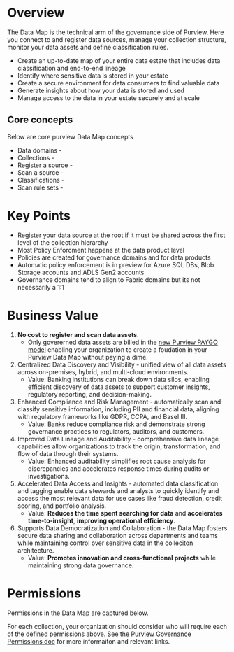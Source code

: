 # Overview
The Data Map is the technical arm of the governance side of Purview. Here you connect to and register data sources, manage your collection structure, monitor your data assets and define classification rules.
- Create an up-to-date map of your entire data estate that includes data classification and end-to-end lineage
- Identify where sensitive data is stored in your estate
- Create a secure environment for data consumers to find valuable data
- Generate insights about how your data is stored and used
- Manage access to the data in your estate securely and at scale

## Core concepts
Below are core purview Data Map concepts
- Data domains - 
- Collections - 
- Register a source - 
- Scan a source - 
- Classifications - 
- Scan rule sets - 

# Key Points
- Register your data source at the root if it must be shared across the first level of the collection hierarchy
- Most Policy Enforcment happens at the data product level
- Policies are created for governance domains and for data products
- Automatic policy enforcement is in preview for Azure SQL DBs, Blob Storage accounts and ADLS Gen2 accounts
- Governance domains tend to align to Fabric domains but its not necessarily a 1:1

# Business Value
1. **No cost to register and scan data assets**.
    - Only govererned data assets are billed in the [new Purview PAYGO model](https://learn.microsoft.com/en-us/purview/ms-purview-dg-pricing-announcement) enabling your organization to create a foudation in your Purview Data Map without paying a dime.
3. Centralized Data Discovery and Visibility - unified view of all data assets across on-premises, hybrid, and multi-cloud environments.
    - Value: Banking institutions can break down data silos, enabling efficient discovery of data assets to support customer insights, regulatory reporting, and decision-making.
3. Enhanced Compliance and Risk Management - automatically scan and classify sensitive information, including PII and financial data, aligning with regulatory frameworks like GDPR, CCPA, and Basel III.
    - Value: Banks reduce compliance risk and demonstrate strong governance practices to regulators, auditors, and customers.
4. Improved Data Lineage and Auditability - comprehensive data lineage capabilities allow organizations to track the origin, transformation, and flow of data through their systems.
   - Value: Enhanced auditability simplifies root cause analysis for discrepancies and accelerates response times during audits or investigations.
5. Accelerated Data Access and Insights - automated data classification and tagging enable data stewards and analysts to quickly identify and access the most relevant data for use cases like fraud detection, credit scoring, and portfolio analysis.
    - Value: **Reduces the time spent searching for data** and **accelerates time-to-insight**, **improving operational efficiency**.
6. Supports Data Democratization and Collaboration - the Data Map fosters secure data sharing and collaboration across departments and teams while maintaining control over sensitive data in the colleciton architecture.
    - Value: **Promotes innovation and cross-functional projects** while maintaining strong data governance.

# Permissions
Permissions in the Data Map are captured below.

For each collection, your organization should consider who will require each of the defined permissions above. See the [Purview Governance Permissions doc](https://github.com/alipouw13/appurviewdemo/blob/main/0-purview_governance_permissions.md) for more informaiton and relevant links.